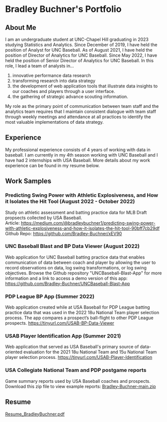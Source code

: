 # Bradley Buchner's Portfolio

## About Me
I am an undergraduate student at UNC-Chapel Hill graduating in 2023 studying Statistics and Analytics. Since December of 2019, I have held the position of Analyst for UNC Baseball. As of August 2021, I have held the position of Director of Analytics for UNC Baseball. Since May 2022, I have held the position of Senior Director of Analytics for UNC Baseball. In this role, I lead a team of analysts in... 

1. innovative performance data research
2. transforming research into data strategy
3. the development of web application tools that illustrate data insights to our coaches and players through a user interface.
4. the gathering of strategic advance scouting information.

My role as the primary point of communication between team staff and the analytics team requires that I maintain consistent dialogue with team staff through weekly meetings and attendance at all practices to identify the most valuable implementations of data strategy.

## Experience
My professional experience consists of 4 years of working with data in baseball. I am currently in my 4th season working with UNC Baseball and I have had 2 internships with USA Baseball. More details about my work experience can be found in my resume below. 

## Work Samples

### Predicting Swing Power with Athletic Explosiveness, and How it Isolates the Hit Tool (August 2022 - October 2022)
Study on athletic assessment and batting practice data for MLB Draft propsects collected by USA Baseball. </br>
Article: https://medium.com/@bradleybuchner1/predicting-swing-power-with-athletic-explosiveness-and-how-it-isolates-the-hit-tool-90bff7cb29df </br>
Github Repo: https://github.com/Bradley-Buchner/xEV90

### UNC Baseball Blast and BP Data Viewer (August 2022)
Web application for UNC Baseball batting practice data that enables communication of data between coach and player by allowing the user to record observations on data, log swing transformations, or log swing objectives. Browse the Github repository "UNCBaseball-Blast-App" for more information and a link to access a demo version of this app: https://github.com/Bradley-Buchner/UNCBaseball-Blast-App

### PDP League BP App (Summer 2022)
Web application created while at USA Baseball for PDP League batting practice data that was used in the 2022 18u National Team player selection process. The app compares a prospect’s ball-flight to other PDP League prospects.
https://tinyurl.com/USAB-BP-Data-Viewer 

### USAB Player Identification App (Summer 2021)
Web application that served as USA Baseball's primary source of data-oriented evaluation for the 2021 18u National Team and 15u National Team player selection process. 
https://tinyurl.com/USAB-Player-Identification

### USA Collegiate National Team and PDP postgame reports
Game summary reports used by USA Baseball coaches and prospects. Download this zip file to view example reports: [Bradley-Buchner-main.zip](https://github.com/Bradley-Buchner/Bradley-Buchner/files/9795655/Bradley-Buchner-main.zip)


## Resume

[Resume_BradleyBuchner.pdf](https://github.com/Bradley-Buchner/Bradley-Buchner/files/9795569/Resume_BradleyBuchner.pdf)
